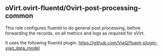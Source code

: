 ## oVirt.ovirt-fluentd/Ovirt-post-processing-common

This role configures fluentd to do general post processing,
before forwarding the records, on all metrics and logs as required for oVirt.

It uses the following fluentd plugin:
https://github.com/ViaQ/fluent-plugin-viaq_data_model
